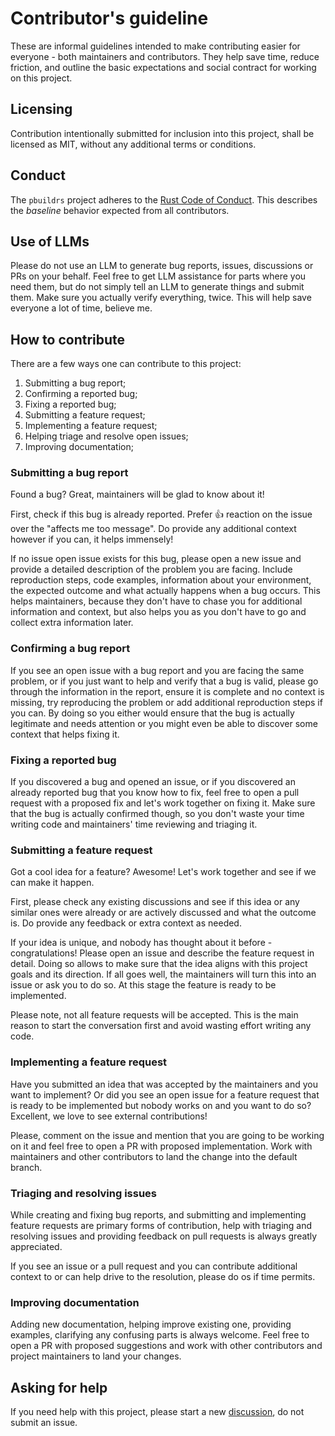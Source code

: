 # Contributor's guideline
These are informal guidelines intended to make contributing easier for
everyone - both maintainers and contributors. They help save time, reduce
friction, and outline the basic expectations and social contract for working on
this project.

## Licensing
Contribution intentionally submitted for inclusion into this project, shall be
licensed as MIT, without any additional terms or conditions.

## Conduct
The `pbuildrs` project adheres to the [Rust Code of Conduct](
https://github.com/rust-lang/rust/blob/master/CODE_OF_CONDUCT.md). This
describes the _baseline_ behavior expected from all contributors.

## Use of LLMs
Please do not use an LLM to generate bug reports, issues, discussions or PRs on
your behalf. Feel free to get LLM assistance for parts where you need them, but
do not simply tell an LLM to generate things and submit them. Make sure you
actually verify everything, twice. This will help save everyone a lot of time,
believe me.

## How to contribute
There are a few ways one can contribute to this project:
1. Submitting a bug report;
1. Confirming a reported bug;
1. Fixing a reported bug;
1. Submitting a feature request;
1. Implementing a feature request;
1. Helping triage and resolve open issues;
1. Improving documentation;

### Submitting a bug report
Found a bug? Great, maintainers will be glad to know about it!

First, check if this bug is already reported. Prefer :+1: reaction on the issue
over the "affects me too message". Do provide any additional context however if
you can, it helps immensely!

If no issue open issue exists for this bug, please open a new issue and provide
a detailed description of the problem you are facing. Include reproduction
steps, code examples, information about your environment, the expected outcome
and what actually happens when a bug occurs. This helps maintainers, because
they don't have to chase you for additional information and context, but also
helps you as you don't have to go and collect extra information later.

### Confirming a bug report
If you see an open issue with a bug report and you are facing the same problem,
or if you just want to help and verify that a bug is valid, please go through
the information in the report, ensure it is complete and no context is missing,
try reproducing the problem or add additional reproduction steps if you can. By
doing so you either would ensure that the bug is actually legitimate and needs
attention or you might even be able to discover some context that helps fixing
it.

### Fixing a reported bug
If you discovered a bug and opened an issue, or if you discovered an already
reported bug that you know how to fix, feel free to open a pull request with a
proposed fix and let's work together on fixing it. Make sure that the bug is
actually confirmed though, so you don't waste your time writing code and
maintainers' time reviewing and triaging it.

### Submitting a feature request
Got a cool idea for a feature? Awesome! Let's work together and see if we can
make it happen.

First, please check any existing discussions and see if this idea or any
similar ones were already or are actively discussed and what the outcome is. Do
provide any feedback or extra context as needed.

If your idea is unique, and nobody has thought about it before -
congratulations! Please open an issue and describe the feature request in
detail. Doing so allows to make sure that the idea aligns with this project
goals and its direction. If all goes well, the maintainers will turn this into
an issue or ask you to do so. At this stage the feature is ready to be
implemented.

Please note, not all feature requests will be accepted. This is the main reason
to start the conversation first and avoid wasting effort writing any code.

### Implementing a feature request
Have you submitted an idea that was accepted by the maintainers and you want to
implement? Or did you see an open issue for a feature request that is ready to
be implemented but nobody works on and you want to do so? Excellent, we love to
see external contributions!

Please, comment on the issue and mention that you are going to be working on it
and feel free to open a PR with proposed implementation. Work with maintainers
and other contributors to land the change into the default branch.


### Triaging and resolving issues
While creating and fixing bug reports, and submitting and implementing feature
requests are primary forms of contribution, help with triaging and resolving
issues and providing feedback on pull requests is always greatly appreciated.

If you see an issue or a pull request and you can contribute additional context
to or can help drive to the resolution, please do os if time permits.

### Improving documentation
Adding new documentation, helping improve existing one, providing examples,
clarifying any confusing parts is always welcome. Feel free to open a PR with
proposed suggestions and work with other contributors and project maintainers
to land your changes.

## Asking for help
If you need help with this project, please start a new [discussion](
https://github.com/software-artificer/pbuildrs/discussions/categories/help-and-support),
do not submit an issue.

